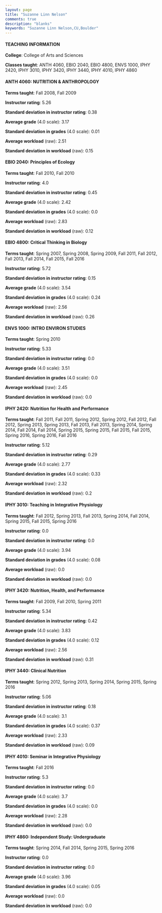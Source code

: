 ```yaml
---
layout: page
title: "Suzanne Linn Nelson" 
comments: true
description: "blanks"
keywords: "Suzanne Linn Nelson,CU,Boulder"
---
```

<head>
<script src="https://ajax.googleapis.com/ajax/libs/jquery/2.1.3/jquery.min.js"></script>
<script src="https://dl.dropboxusercontent.com/s/pc42nxpaw1ea4o9/highcharts.js?dl=0"></script>
<!-- <script src="../assets/js/highcharts.js"></script> -->
<style type="text/css">@font-face {
	font-family: "Bebas Neue";
	src: url(https://www.filehosting.org/file/details/544349/BebasNeue Regular.otf) format("opentype");
	}
	h1.Bebas { 
		font-family: "Bebas Neue", Verdana, Tahoma;
	}
</style>
</head>
	   
#### TEACHING INFORMATION

**College**: College of Arts and Sciences

**Classes taught**: ANTH 4060, EBIO 2040, EBIO 4800, ENVS 1000, IPHY 2420, IPHY 3010, IPHY 3420, IPHY 3440, IPHY 4010, IPHY 4860

#### ANTH 4060: NUTRITION & ANTHROPOLOGY

**Terms taught**: Fall 2008, Fall 2009

**Instructor rating**: 5.26

**Standard deviation in instructor rating**: 0.38

**Average grade** (4.0 scale): 3.17

**Standard deviation in grades** (4.0 scale): 0.01

**Average workload** (raw): 2.51

**Standard deviation in workload** (raw): 0.15

#### EBIO 2040: Principles of Ecology

**Terms taught**: Fall 2010, Fall 2010

**Instructor rating**: 4.0

**Standard deviation in instructor rating**: 0.45

**Average grade** (4.0 scale): 2.42

**Standard deviation in grades** (4.0 scale): 0.0

**Average workload** (raw): 2.83

**Standard deviation in workload** (raw): 0.12

#### EBIO 4800: Critical Thinking in Biology

**Terms taught**: Spring 2007, Spring 2008, Spring 2009, Fall 2011, Fall 2012, Fall 2013, Fall 2014, Fall 2015, Fall 2016

**Instructor rating**: 5.72

**Standard deviation in instructor rating**: 0.15

**Average grade** (4.0 scale): 3.54

**Standard deviation in grades** (4.0 scale): 0.24

**Average workload** (raw): 2.56

**Standard deviation in workload** (raw): 0.26

#### ENVS 1000: INTRO ENVIRON STUDIES

**Terms taught**: Spring 2010

**Instructor rating**: 5.33

**Standard deviation in instructor rating**: 0.0

**Average grade** (4.0 scale): 3.51

**Standard deviation in grades** (4.0 scale): 0.0

**Average workload** (raw): 2.45

**Standard deviation in workload** (raw): 0.0

#### IPHY 2420: Nutrition for Health and Performance

**Terms taught**: Fall 2011, Fall 2011, Spring 2012, Spring 2012, Fall 2012, Fall 2012, Spring 2013, Spring 2013, Fall 2013, Fall 2013, Spring 2014, Spring 2014, Fall 2014, Fall 2014, Spring 2015, Spring 2015, Fall 2015, Fall 2015, Spring 2016, Spring 2016, Fall 2016

**Instructor rating**: 5.12

**Standard deviation in instructor rating**: 0.29

**Average grade** (4.0 scale): 2.77

**Standard deviation in grades** (4.0 scale): 0.33

**Average workload** (raw): 2.32

**Standard deviation in workload** (raw): 0.2

#### IPHY 3010: Teaching in Integrative Physiology

**Terms taught**: Fall 2012, Spring 2013, Fall 2013, Spring 2014, Fall 2014, Spring 2015, Fall 2015, Spring 2016

**Instructor rating**: 0.0

**Standard deviation in instructor rating**: 0.0

**Average grade** (4.0 scale): 3.94

**Standard deviation in grades** (4.0 scale): 0.08

**Average workload** (raw): 0.0

**Standard deviation in workload** (raw): 0.0

#### IPHY 3420: Nutrition, Health, and Performance

**Terms taught**: Fall 2009, Fall 2010, Spring 2011

**Instructor rating**: 5.34

**Standard deviation in instructor rating**: 0.42

**Average grade** (4.0 scale): 3.83

**Standard deviation in grades** (4.0 scale): 0.12

**Average workload** (raw): 2.56

**Standard deviation in workload** (raw): 0.31

#### IPHY 3440: Clinical Nutrition

**Terms taught**: Spring 2012, Spring 2013, Spring 2014, Spring 2015, Spring 2016

**Instructor rating**: 5.06

**Standard deviation in instructor rating**: 0.18

**Average grade** (4.0 scale): 3.1

**Standard deviation in grades** (4.0 scale): 0.37

**Average workload** (raw): 2.33

**Standard deviation in workload** (raw): 0.09

#### IPHY 4010: Seminar in Integrative Physiology

**Terms taught**: Fall 2016

**Instructor rating**: 5.3

**Standard deviation in instructor rating**: 0.0

**Average grade** (4.0 scale): 3.7

**Standard deviation in grades** (4.0 scale): 0.0

**Average workload** (raw): 2.28

**Standard deviation in workload** (raw): 0.0

#### IPHY 4860: Independent Study: Undergraduate

**Terms taught**: Spring 2014, Fall 2014, Spring 2015, Spring 2016

**Instructor rating**: 0.0

**Standard deviation in instructor rating**: 0.0

**Average grade** (4.0 scale): 3.96

**Standard deviation in grades** (4.0 scale): 0.05

**Average workload** (raw): 0.0

**Standard deviation in workload** (raw): 0.0

